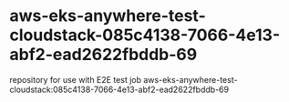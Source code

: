 # aws-eks-anywhere-test-cloudstack-085c4138-7066-4e13-abf2-ead2622fbddb-69
repository for use with E2E test job aws-eks-anywhere-test-cloudstack:085c4138-7066-4e13-abf2-ead2622fbddb-69
